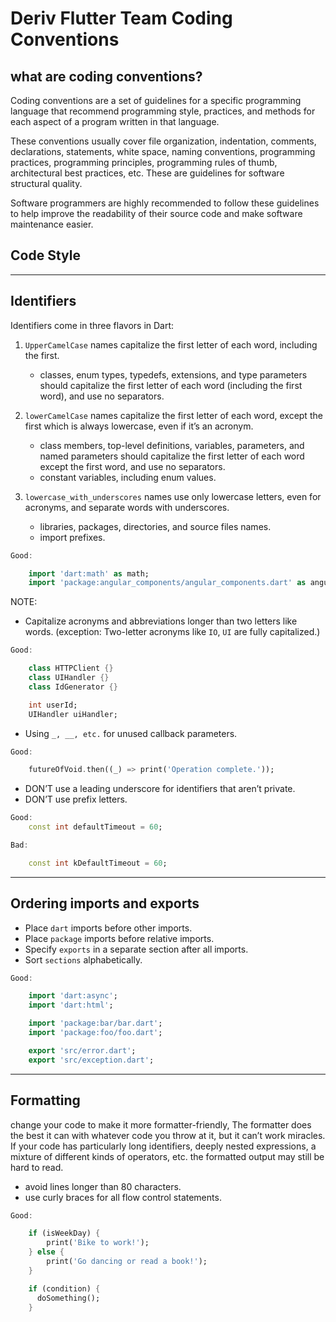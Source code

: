 # Deriv Flutter Team Coding Conventions

## what are coding conventions?

Coding conventions are a set of guidelines for a specific programming language that recommend programming style, practices, and methods for each aspect of a program written in that language.

These conventions usually cover file organization, indentation, comments, declarations, statements, white space, naming conventions, programming practices, programming principles, programming rules of thumb, architectural best practices, etc. These are guidelines for software structural quality.

Software programmers are highly recommended to follow these guidelines to help improve the readability of their source code and make software maintenance easier.

## Code Style

---

## Identifiers

Identifiers come in three flavors in Dart:

1.  `UpperCamelCase` names capitalize the first letter of each word, including the first.

    - classes, enum types, typedefs, extensions, and type parameters should capitalize the first letter of each word (including the first word), and use no separators.

2.  `lowerCamelCase` names capitalize the first letter of each word, except the first which is always lowercase, even if it’s an acronym.

    - class members, top-level definitions, variables, parameters, and named parameters should capitalize the first letter of each word except the first word, and use no separators.
    - constant variables, including enum values.

3.  `lowercase_with_underscores` names use only lowercase letters, even for acronyms, and separate words with underscores.

    - libraries, packages, directories, and source files names.
    - import prefixes.

```dart
Good:

    import 'dart:math' as math;
    import 'package:angular_components/angular_components.dart' as angular_components;
```

NOTE:

- Capitalize acronyms and abbreviations longer than two letters like words. (exception: Two-letter acronyms like `IO`, `UI` are fully capitalized.)

```dart
Good:

    class HTTPClient {}
    class UIHandler {}
    class IdGenerator {}

    int userId;
    UIHandler uiHandler;
```

- Using `_, __, etc.` for unused callback parameters.

```dart
Good:

    futureOfVoid.then((_) => print('Operation complete.'));
```

- DON’T use a leading underscore for identifiers that aren’t private.
- DON’T use prefix letters.

```dart
Good:
    const int defaultTimeout = 60;

Bad:

    const int kDefaultTimeout = 60;
```

---

## Ordering imports and exports

- Place `dart` imports before other imports.
- Place `package` imports before relative imports.
- Specify `exports` in a separate section after all imports.
- Sort `sections` alphabetically.

```dart
Good:

    import 'dart:async';
    import 'dart:html';

    import 'package:bar/bar.dart';
    import 'package:foo/foo.dart';

    export 'src/error.dart';
    export 'src/exception.dart';
```

---

## Formatting

change your code to make it more formatter-friendly, The formatter does the best it can with whatever code you throw at it, but it can’t work miracles. If your code has particularly long identifiers, deeply nested expressions, a mixture of different kinds of operators, etc. the formatted output may still be hard to read.

- avoid lines longer than 80 characters.
- use curly braces for all flow control statements.

```dart
Good:

    if (isWeekDay) {
        print('Bike to work!');
    } else {
        print('Go dancing or read a book!');
    }

    if (condition) {
      doSomething();
    }
```
